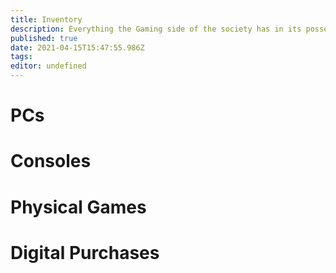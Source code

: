 ```yaml
---
title: Inventory
description: Everything the Gaming side of the society has in its possession
published: true
date: 2021-04-15T15:47:55.986Z
tags: 
editor: undefined
---
```


# PCs

# Consoles


# Physical Games

# Digital Purchases